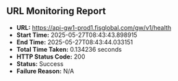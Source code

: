 ## URL Monitoring Report

- **URL:** https://api-gw1-prod1.fisglobal.com/gw/v1/health
- **Start Time:** 2025-05-27T08:43:43.898915
- **End Time:** 2025-05-27T08:43:44.033151
- **Total Time Taken:** 0.134236 seconds
- **HTTP Status Code:** 200
- **Status:** Success
- **Failure Reason:** N/A
